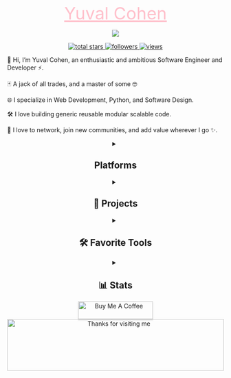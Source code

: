 
<p align="center">
    <a href="https://github.com/cohenyuval315"
        style="color: pink; font-size: 40px;"
    >
        Yuval Cohen
    </a>
</p>

<p align="center">
  <a href="https://github.com/cohenyuval315">
    <img src="https://readme-typing-svg.demolab.com/?lines=
        Software Engineer;
        Coding experience;
        Always%20learning%20new%20things
        &font=FiraCode
        &center=true
        &width=440
        &height=45
        &color=f75c7e
        &vCenter=true
        &pause=1000
        &size=22" 
        />
    </a>
</p>


<p align="center">
    <a href="https://github.com/cohenyuval315?tab=repositories&sort=stargazers">
        <img 
            alt="total stars" 
            title="Total stars on GitHub" 
            src="https://custom-icon-badges.demolab.com/github/stars/cohenyuval315?color=55960c&style=for-the-badge&labelColor=488207&logo=star&base=100"/>
        </a>
    <a href="https://github.com/cohenyuval315?tab=followers">
        <img 
            alt="followers" 
            title="Follow me on Github" 
            src="https://custom-icon-badges.demolab.com/github/followers/cohenyuval315?color=236ad3&labelColor=1155ba&style=for-the-badge&logo=person-add&label=Follow&logoColor=white"/>
    </a>
    <a href="https://github.com/cohenyuval315">
        <img 
            alt="views" 
            title="GitHub profile views" 
            src="https://komarev.com/ghpvc/?username=cohenyuval315&style=for-the-badge&base=167"/>
    </a>
</p>


<div>
  <p>👋 Hi, I’m Yuval Cohen, an enthusiastic and ambitious Software Engineer and Developer ⚡️.</p>
  <p>🃏 A jack of all trades, and a master of some 🤓</p>
  <p>🌐 I specialize in Web Development, Python, and Software Design.</p>
  <p>🛠️ I love building generic reusable modular scalable code.</p>
  <p>🤝 I love to network, join new communities, and add value wherever I go ✨.</p>
</div>

<div align="center">
<details>
    <summary><h2>Platforms</h2></summary>
    <p align="center">
        <a href="https://www.linkedin.com/in/yc315/">
            <img 
                width="32px" 
                alt="LinkedIn" 
                title="LinkedIn" 
                src="https://i.imgur.com/yRpa1dQ.png"/>
        </a>
        &#8287;&#8287;&#8287;&#8287;&#8287;
        <a href="https://discord.com/users/355745340441362432" >
            <img 
                alt="Discord" 
                title="Dev Pro Tips Discord Server"
                width="32px" 
                src="https://i.imgur.com/OViZO8J.png"
            />
        </a>     
        &#8287;&#8287;&#8287;&#8287;&#8287;
        <a href="https://twitter.com/@YwblK">
            <img 
                width="32px" 
                alt="Twitter" 
                title="Twitter" 
                src="https://i.imgur.com/AixJgnm.png"
            />
        </a>
        <br/>
        <br/>
        <a href="https://leetcode.com/u/steel315/">
            <img 
                alt="Leet Code" 
                title="Leet Code"
                src="https://img.shields.io/badge/LeetCode-black?style=for-the-badge&logo=leetcode&label=%20&badgeContent=%20">        
        </a>    
        </br>
        <a href="https://codeforces.com/profile/Steel315">
            <img 
                alt="Code Forces" 
                src="https://img.shields.io/badge/Codeforces-1F8ACB?style=for-the-badge&logo=Codeforces&logoColor=white">
        </a> 
    </p>
</details>

<details> 
    <summary><h2>📘 Projects</h2></summary>
    <p align="left">
        Upcoming...
    </p>
        <a href="https://github.com/cohenyuval315?tab=repositories&sort=stargazers">
            <img 
                alt="All Repositories" 
                title="All Repositories" 
                src="https://custom-icon-badges.demolab.com/badge/-Click%20Here%20For%20All%20My%20Repos-1F222E?style=for-the-badge&logoColor=white&logo=repo"/>
        </a>
    </p>
</details>

<details> 
    <summary><h2>🛠️ Favorite Tools</h2></summary>
    <h3>👨‍💻 Programming and Markup Languages</h3>
    <p>
        <a href="https://github.com/search?q=user%3Acohenyuval315+language%3Apython">
            <img 
                alt="Python" 
                src="https://img.shields.io/badge/Python-14354C.svg?logo=python&logoColor=white">
        </a>
        <a href="https://github.com/search?q=user%3Acohenyuval315+language%3Ajavascript">
            <img 
                alt="JavaScript" 
                src="https://img.shields.io/badge/JavaScript-F7DF1E.svg?logo=javascript&logoColor=black">
        </a>            
        <a href="https://github.com/search?q=user%3Acohenyuval315+language%3AtypeScript">
            <img 
                alt="TypeScript" 
                src="https://img.shields.io/badge/TypeScript-007ACC.svg?logo=typescript&logoColor=white">
        </a>    
        <a href="https://github.com/search?q=user%3Acohenyuval315+language%3Ac">
            <img 
                alt="C" 
                src="https://custom-icon-badges.demolab.com/badge/C-03599C.svg?logo=c-in-hexagon&logoColor=white">
        </a>
        <a href="https://github.com/search?q=user%3Acohenyuval315+language%3Acpp">
            <img 
                alt="C++" 
                src="https://custom-icon-badges.demolab.com/badge/C++-9C033A.svg?logo=cpp2&logoColor=white">
        </a>
        <a href="https://github.com/search?q=user%3Acohenyuval315+language%3Acss">
            <img 
                alt="Golang" 
                src="https://img.shields.io/badge/Go-00ADD8?logo=Go&logoColor=white">
        </a>      
        <a href="https://github.com/search?q=user%3Acohenyuval315+language%3Ajava">
            <img 
                alt="Java" 
                src="https://custom-icon-badges.demolab.com/badge/Java-007396.svg?logo=java&logoColor=white">
        </a>    
        <a href="https://github.com/search?q=user%3Acohenyuval315+language%Scala">
            <img 
                alt="Scala" 
                src="https://custom-icon-badges.demolab.com/badge/Scala-007396.svg?logo=scala&logoColor=white">
        </a>          
        <a href="https://github.com/search?q=user%3Acohenyuval315+language%3Abash">
            <img 
                alt="Bash" 
                src="https://img.shields.io/badge/Bash-121011.svg?logo=gnu-bash&logoColor=white">
        </a>
        <a href="https://github.com/search?q=user%3Acohenyuval315+language%3Asql">
            <img 
                alt="SQL" 
                src="https://custom-icon-badges.demolab.com/badge/SQL-025E8C.svg?logo=database&logoColor=white">
        </a>
        <a href="https://github.com/search?q=user%3Acohenyuval315+language%3Acsharp">
            <img 
                alt="C#" 
                src="https://custom-icon-badges.demolab.com/badge/C%23-68217A.svg?logo=cs2&logoColor=white">
        </a>
        <a href="https://github.com/search?q=user%3Acohenyuval315+language%3Aassembly">
            <img 
                alt="MIPS Assembly" 
                src="https://custom-icon-badges.demolab.com/badge/Assembly-525252.svg?logo=asm-hex&logoColor=white">
        </a>    
        <a href="https://github.com/search?q=user%3Acohenyuval315+language%3Ahtml">
            <img 
                alt="HTML" 
                src="https://img.shields.io/badge/HTML-E34F26.svg?logo=html5&logoColor=white">
        </a>
        <a href="https://github.com/search?q=user%3Acohenyuval315+language%3Acss">
            <img 
                alt="CSS" 
                src="https://img.shields.io/badge/CSS-1572B6.svg?logo=css3&logoColor=white">
        </a>   
        <a href="https://github.com/search?q=user%3Acohenyuval315+language%3Atex">
            <img 
                alt="LaTeX" 
                src="https://img.shields.io/badge/LaTeX-008080.svg?logo=LaTeX&logoColor=white">
        </a>
        <a href="https://github.com/search?q=user%3Acohenyuval315+language%3Amarkdown">
            <img 
                alt="Markdown" 
                src="https://img.shields.io/badge/Markdown-000000.svg?logo=markdown&logoColor=white">
        </a>      
        <a href="https://github.com/search?q=user%3Acohenyuval315+language%3Asvg">
            <img 
                alt="SVG+XML" 
                src="https://img.shields.io/badge/SVG%2BXML-e0982c.svg?logo=svg&logoColor=white">
        </a>
        <a href="https://github.com/search?q=user%3Acohenyuval315+language%3Ar">
            <img 
                alt="R" 
                src="https://img.shields.io/badge/R-276DC3.svg?logo=r&logoColor=white">
        </a>
    </p>
    <h3>Frameworks</h3>
    <p>
        Upcoming...
    </p>
    <h3>Databases</h3>
    <p>
        <a href="#">
            <img 
                alt="PostgreSQL" 
                src ="https://img.shields.io/badge/PostgreSQL-316192.svg?logo=postgresql&logoColor=white">
        </a>    
        <a href="#">
            <img 
                alt="MongoDB" 
                src ="https://img.shields.io/badge/MongoDB-4ea94b.svg?logo=mongodb&logoColor=white">
        </a>        
        <a href="#">
            <img 
                alt="MySQL" 
                src="https://img.shields.io/badge/MySQL-00f.svg?logo=mysql&logoColor=white">
        </a>
        <a href="#">
            <img 
                alt="Oracle" 
                src ="https://img.shields.io/badge/Oracle-F00000.svg?logo=oracle&logoColor=white">
        </a>
        <a href="#">
            <img 
                alt="SQLite" 
                src ="https://img.shields.io/badge/SQLite-07405e.svg?logo=sqlite&logoColor=white">
        </a>
        <p>
            Upcoming...
        </p>        
    </p>
    <h3>Libraries</h3>
    <p>
        Upcoming...
    </p>
    <h3>Hosting Platforms</h3>
    <p>
        <a href="#">
            <img 
                alt="GitHub Pages" 
                src="https://img.shields.io/badge/GitHub%20Pages-327FC7.svg?logo=github&logoColor=white">
        </a>
        <a href="#">
            <img 
                alt="Heroku" 
                src="https://img.shields.io/badge/Heroku-430098.svg?logo=heroku&logoColor=white">
        </a>    
        <a href="#">
            <img alt="Vercel" 
            src="https://img.shields.io/badge/Vercel-000000.svg?logo=vercel&logoColor=white">
        </a>
        <p>
            Upcoming...
        </p>
    </p>    
    <h3>💻 Software and Tools</h3>
    <p>
        <a href="#">
            <img 
                alt="Arch Linux" 
                src="https://img.shields.io/badge/Linux-302E31.svg?logo=linux&logoColor=white">
        </a>
        <a href="#">
            <img 
                alt="Visual Studio Code" 
                src="https://img.shields.io/badge/Visual%20Studio%20Code-0078d7.svg?logo=visual-studio-code&logoColor=white">
        </a>  
        <a href="#">
            <img 
                alt="Git" 
                src="https://img.shields.io/badge/Git-F05033.svg?logo=git&logoColor=white">
        </a>
        <a href="#">
            <img 
                alt="Stack Overflow" 
                src="https://img.shields.io/badge/-Stack%20Overflow-FE7A16?logo=stack-overflow&logoColor=white">
        </a>      
        <a href="#">
            <img 
                alt="OBS Studio" 
                src="https://img.shields.io/badge/-OBS-302E31?logo=obs-studio&logoColor=white">
        </a>
        <p>
            Upcoming...
        </p>        
    </p>
</details>


<details> 
    <summary><h2>📊 Stats</h2></summary>
    <p>
    <a href="https://github.com/cohenyuval315">
        <img 
            title="🔥 Streak Stats 🔥" 
            alt="Cohenyuval315's streak" 
            src="https://github-readme-streak-stats-eight.vercel.app/?user=cohenyuval315&theme=tokyonight&bg_color=00000000&hide_border=true&short_numbers=true"  
        />
    </a>
    <div style="display:flex;flex-direction:row;">
        <a
            href="https://github.com/anuraghazra/github-readme-stats"
        >
            <img
                alt="Cohenyuval315's Github Stats" 
                height="192px"
                src="https://denvercoder1-github-readme-stats.vercel.app/api/?username=cohenyuval315&show_icons=true&include_all_commits=true&count_private=true&theme=tokyonight&hide_border=true&bg_color=1F222E" 
            />
        </a>
        <a 
            href="https://github.com/anuraghazra/github-readme-stats">
            <img 
                height="192px"
                alt="Cohenyuval315's Top Languages" 
                src="https://denvercoder1-github-readme-stats.vercel.app/api/top-langs/?username=cohenyuval315&langs_count=8&layout=compact&theme=tokyonight&hide_border=true&bg_color=1F222E&hide=Jupyter%20Notebook,Roff" 
            />
        </a>
    </div>
    <a 
        href="https://github.com/cohenyuval315/github-readme-activity-graph">
        <img 
            alt="cohenyuval's Activity Graph" 
            src="https://github-readme-activity-graph.vercel.app/graph/?username=cohenyuval315&bg_color=1F222E&color=F8D866&line=F85D7F&point=FFFFFF&hide_border=true" 
        />
    </a>


<h3>⚡ Recent GitHub Activity</h3>

---

<!--START_SECTION:activity-->

<!--END_SECTION:activity-->

---
</details> 

<div align="center">
<a href="https://www.buymeacoffee.com/cohenyuval315" target="_blank"><img src="https://www.buymeacoffee.com/assets/img/custom_images/orange_img.png" alt="Buy Me A Coffee" style="height: 41px !important;width: 174px !important;box-shadow: 0px 3px 2px 0px rgba(190, 190, 190, 0.5) !important;-webkit-box-shadow: 0px 3px 2px 0px rgba(190, 190, 190, 0.5) !important;" ></a>
<img height="120" alt="Thanks for visiting me" width="100%" src="https://raw.githubusercontent.com/BrunnerLivio/brunnerlivio/master/images/marquee.svg" />
<br />